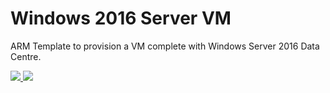 # Windows 2016 Server VM

ARM Template to provision a VM complete with Windows Server 2016 Data Centre.  


<a href="https://portal.azure.com/#create/microsoft.template/uri/https%3A%2F%2Fraw.githubusercontent.com%2FBrettOJ%2FEEAzureAutomation%2Fmaster%2FWindowsServer%2Fazuredeploy.json" target="_blank">
    <img src="http://azuredeploy.net/deploybutton.png"/>
</a>
<a href="http://armviz.io/#/?load=https://raw.githubusercontent.com/BrettOJ/EEAzureAutomation/master/WindowsServer/azuredeploy.json" target="_blank">
    <img src="http://armviz.io/visualizebutton.png"/>
</a>

